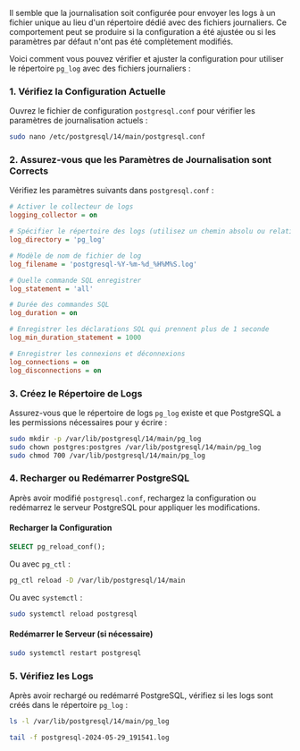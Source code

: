 Il semble que la journalisation soit configurée pour envoyer les logs à un fichier unique au lieu d'un répertoire dédié avec des fichiers journaliers. Ce comportement peut se produire si la configuration a été ajustée ou si les paramètres par défaut n'ont pas été complètement modifiés.

Voici comment vous pouvez vérifier et ajuster la configuration pour utiliser le répertoire `pg_log` avec des fichiers journaliers :

### 1. Vérifiez la Configuration Actuelle

Ouvrez le fichier de configuration `postgresql.conf` pour vérifier les paramètres de journalisation actuels :

```bash
sudo nano /etc/postgresql/14/main/postgresql.conf
```

### 2. Assurez-vous que les Paramètres de Journalisation sont Corrects

Vérifiez les paramètres suivants dans `postgresql.conf` :

```ini
# Activer le collecteur de logs
logging_collector = on

# Spécifier le répertoire des logs (utilisez un chemin absolu ou relatif au répertoire de données)
log_directory = 'pg_log'

# Modèle de nom de fichier de log
log_filename = 'postgresql-%Y-%m-%d_%H%M%S.log'

# Quelle commande SQL enregistrer
log_statement = 'all'

# Durée des commandes SQL
log_duration = on

# Enregistrer les déclarations SQL qui prennent plus de 1 seconde
log_min_duration_statement = 1000

# Enregistrer les connexions et déconnexions
log_connections = on
log_disconnections = on
```

### 3. Créez le Répertoire de Logs

Assurez-vous que le répertoire de logs `pg_log` existe et que PostgreSQL a les permissions nécessaires pour y écrire :

```bash
sudo mkdir -p /var/lib/postgresql/14/main/pg_log
sudo chown postgres:postgres /var/lib/postgresql/14/main/pg_log
sudo chmod 700 /var/lib/postgresql/14/main/pg_log
```

### 4. Recharger ou Redémarrer PostgreSQL

Après avoir modifié `postgresql.conf`, rechargez la configuration ou redémarrez le serveur PostgreSQL pour appliquer les modifications.

#### Recharger la Configuration

```sql
SELECT pg_reload_conf();
```

Ou avec `pg_ctl` :

```bash
pg_ctl reload -D /var/lib/postgresql/14/main
```

Ou avec `systemctl` :

```bash
sudo systemctl reload postgresql
```

#### Redémarrer le Serveur (si nécessaire)

```bash
sudo systemctl restart postgresql
```

### 5. Vérifiez les Logs

Après avoir rechargé ou redémarré PostgreSQL, vérifiez si les logs sont créés dans le répertoire `pg_log` :

```bash
ls -l /var/lib/postgresql/14/main/pg_log

tail -f postgresql-2024-05-29_191541.log

```
